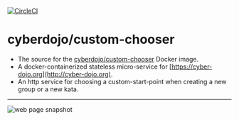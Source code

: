 [![CircleCI](https://circleci.com/gh/cyber-dojo/custom-chooser.svg?style=svg)](https://circleci.com/gh/cyber-dojo/custom-chooser)

# cyberdojo/custom-chooser

- The source for the [cyberdojo/custom-chooser](https://hub.docker.com/r/cyberdojo/custom-chooser/tags) Docker image.
- A docker-containerized stateless micro-service for [https://cyber-dojo.org](http://cyber-dojo.org).
- An http service for choosing a custom-start-point when creating a new group or a new kata.

- - - -
![web page snapshot](https://github.com/cyber-dojo/custom-chooser/blob/master/docs/snapshot.png)

